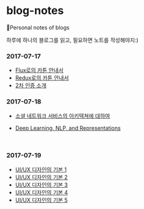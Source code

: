 # blog-notes

:notebook:Personal notes of blogs

하루에 하나의 블로그를 읽고, 필요하면 노트를 작성해야지:)

### 2017-07-17

* [Flux로의 카툰 안내서](http://bestalign.github.io/2015/10/06/cartoon-guide-to-flux/)
* [Redux로의 카툰 안내서](http://bestalign.github.io/2015/10/26/cartoon-intro-to-redux/)
* [2차 인증 소개](http://d2.naver.com/helloworld/279640?utm_source=twitterfeed&utm_medium=twitter)

### 2017-07-18

* [소셜 네트워크 서비스의 아키텍쳐에 대하여](http://d2.naver.com/helloworld/551588)

* [Deep Learning, NLP, and Representations](http://colah.github.io/posts/2014-07-NLP-RNNs-Representations/)

  ​


### 2017-07-19

* [UI/UX 디자인의 기본 1](http://www.fastcampus.co.kr/dgn_school_uds_blog_20161205/)
* [UI/UX 디자인의 기본 2](http://www.fastcampus.co.kr/dgn_school_uds_blog_20161212/)
* [UI/UX 디자인의 기본 3](http://www.fastcampus.co.kr/dgn_school_uds_blog_20161219/)
* [UI/UX 디자인의 기본 4](http://www.fastcampus.co.kr/dgn_school_uds_blog_20170102/)
* [UI/UX 디자인의 기본 5](http://www.fastcampus.co.kr/dgn_school_uds_blog_20170109/)

